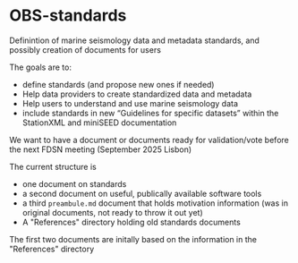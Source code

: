 # OBS-standards

Definintion of marine seismology data and metadata standards, and possibly creation of documents for users

The goals are to:
- define standards (and propose new ones if needed)
- Help data providers to create standardized data and metadata
- Help users to understand and use marine seismology data
- include standards in new “Guidelines for specific datasets” within the StationXML and miniSEED documentation

We want to have a document or documents ready for validation/vote before the next FDSN meeting (September 2025 Lisbon)

The current structure is
- one document on standards
- a second document on useful, publically available software tools
- a third `preambule.md` document that holds motivation information (was in original documents, not ready to throw it out yet)
- A "References" directory holding old standards documents

The first two documents are initally based on the information in the "References" directory

